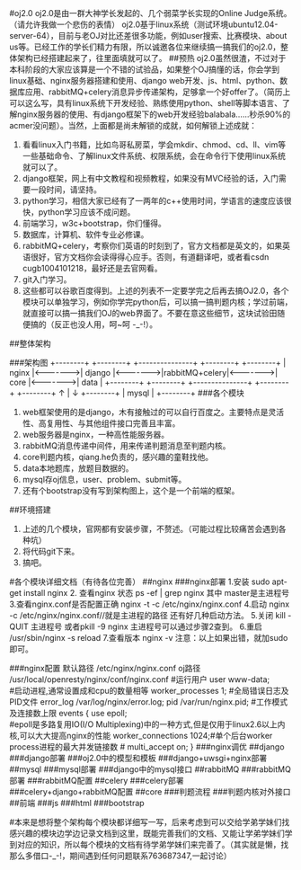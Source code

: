 #oj2.0
oj2.0是由一群大神学长发起的、几个弱菜学长实现的Online Judge系统。（请允许我做一个悲伤的表情）
oj2.0基于linux系统（测试环境ubuntu12.04-server-64），目前与老OJ对比还差很多功能，例如user搜索、比赛模块、about us等。已经工作的学长们精力有限，所以诚邀各位来继续搞一搞我们的oj2.0，整体架构已经搭建起来了，往里面填就可以了。
##预热
oj2.0虽然很渣，不过对于本科阶段的大家应该算是一个不错的试验品，如果整个OJ搞懂的话，你会学到linux基础、nginx服务器搭建和使用、django web开发、js、html、python、数据库应用、rabbitMQ+celery消息异步传递架构，足够拿一个好offer了。（简历上可以这么写，具有linux系统下开发经验、熟练使用python、shell等脚本语言、了解nginx服务器的使用、有django框架下的web开发经验balabala……秒杀90%的acmer没问题）。当然，上面都是尚未解锁的成就，如何解锁上述成就：
  1. 看看linux入门书籍，比如鸟哥私房菜，学会mkdir、chmod、cd、ll、vim等一些基础命令、了解linux文件系统、权限系统，会在命令行下使用linux系统就可以了。
  2. django框架，网上有中文教程和视频教程，如果没有MVC经验的话，入门需要一段时间，请坚持。
  3. python学习，相信大家已经有了一两年的c++使用时间，学语言的速度应该很快，python学习应该不成问题。
  4. 前端学习，w3c+bootstrap，你们懂得。
  5. 数据库，计算机、软件专业必修课。
  6. rabbitMQ+celery，考察你们英语的时刻到了，官方文档都是英文的，如果英语很好，官方文档你会读得得心应手。否则，有道翻译吧，或者看csdn cugb1004101218，最好还是去官网看。
  7. git入门学习。
  8. 这些都可以谷歌百度得到。上述的列表不一定要学完之后再去搞OJ2.0，各个模块可以单独学习，例如你学完python后，可以搞一搞判题内核；学过前端，就直接可以搞一搞我们OJ的web界面了。不要在意这些细节，这块试验田随便搞的（反正也没人用，呵~呵 -_-!）。

##整体架构
    
###架构图
    +--------+         +--------+         +---------------+         +--------+         +--------+
    |  nginx |<------->| django |<------->|rabbitMQ+celery|<------->|  core  |<------->|  data  |
    +--------+         +--------+         +---------------+         +--------+         +--------+
                            ↑
                            |
                            ↓
                       +--------+
                       |  mysql |
                       +--------+
###各个模块
  1. web框架使用的是django，木有接触过的可以自行百度之。主要特点是灵活性、高复用性、与其他组件接口完善且丰富。
  2. web服务器是nginx，一种高性能服务器。
  3. rabbitMQ消息传递中间件，用来传递判题消息至判题内核。
  4. core判题内核，qiang.he负责的，感兴趣的童鞋找他。
  5. data本地题库，放题目数据的。
  6. mysql存oj信息，user、problem、submit等。
  7. 还有个bootstrap没有写到架构图上，这个是一个前端的框架。

##环境搭建
  1. 上述的几个模块，官网都有安装步骤，不赘述。（可能过程比较痛苦会遇到各种坑）
  2. 将代码git下来。
  3. 搞吧。

#各个模块详细文档（有待各位完善）
##nginx
###nginx部署
  1.安装
  sudo apt-get install nginx
  2. 查看nginx 状态
  ps -ef | grep nginx
  其中 master是主进程号
  3.查看nginx.conf是否配置正确
  nginx -t -c /etc/nginx/nginx.conf
  4.启动
  nginx -c /etc/nginx/nginx.conf//就是主进程的路径
  还有好几种启动方法。
  5.关闭
  kill -QUIT 主进程号
  或者pkill -9 nginx
  主进程号可以通过步骤2查到。
  6.重启
  /usr/sbin/nginx -s reload
  7.查看版本
  nginx -v
  注意：以上如果出错，就加sudo即可。

###nginx配置
  默认路径 /etc/nginx/nginx.conf
  oj路径  /usr/local/openresty/nginx/conf/nginx.conf
  #运行用户 
  user www-data;   
  #启动进程,通常设置成和cpu的数量相等
  worker_processes  1;
  #全局错误日志及PID文件
  error_log  /var/log/nginx/error.log;
  pid        /var/run/nginx.pid;
  #工作模式及连接数上限
  events {
    use   epoll;             
    #epoll是多路复用IO(I/O Multiplexing)中的一种方式,但是仅用于linux2.6以上内核,可以大大提高nginx的性能
    worker_connections  1024;#单个后台worker process进程的最大并发链接数
    # multi_accept on;
}
###nginx调优
##django
###django部署
###oj2.0中的模型和模板
###django+uwsgi+nginx部署
##mysql
###mysql部署
###django中的mysql接口
##rabbitMQ
###rabbitMQ部署
###rabbitMQ配置
##celery
###celery部署
###celery+django+rabbitMQ配置
##core
###判题流程
###判题内核对外接口
##前端
###js
###html
###bootstrap

#本来是想将整个架构每个模块都详细写一写，后来考虑到可以交给学弟学妹们找感兴趣的模块边学边记录文档到这里，既能完善我们的文档、又能让学弟学妹们学到对应的知识，所以每个模块的文档有待学弟学妹们来完善了。（其实就是懒，找那么多借口-_-!，期间遇到任何问题联系763687347,一起讨论）
